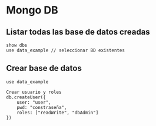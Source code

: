 # Mongo DB

## Listar todas las base de datos creadas

    show dbs
    use data_example // seleccionar BD existentes 

## Crear base de datos

    use data_example

    Crear usuario y roles
    db.createUser({
        user: "user", 
        pwd: "constraseña", 
        roles: ["readWrite", "dbAdmin"]
    })
